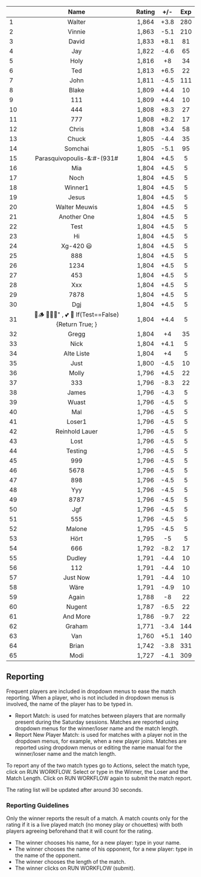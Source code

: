 | |Name|Rating|+/-|Exp|
|-|:--:|:----:|:-:|:-:|
|1|Walter|1,864|+3.8|280|
|2|Vinnie|1,863|-5.1|210|
|3|David|1,833|+8.1|81|
|4|Jay|1,822|-4.6|65|
|5|Holy|1,816|+8|34|
|6|Ted|1,813|+6.5|22|
|7|John|1,811|-4.5|111|
|8|Blake|1,809|+4.4|10|
|9|111|1,809|+4.4|10|
|10|444|1,808|+8.3|27|
|11|777|1,808|+8.2|17|
|12|Chris|1,808|+3.4|58|
|13|Chuck|1,805|-4.4|35|
|14|Somchai|1,805|-5.1|95|
|15|Parasquivopoulis-&:#-(931#|1,804|+4.5|5|
|16|Mia|1,804|+4.5|5|
|17|Noch|1,804|+4.5|5|
|18|Winner1|1,804|+4.5|5|
|19|Jesus|1,804|+4.5|5|
|20|Walter Meuwis|1,804|+4.5|5|
|21|Another One|1,804|+4.5|5|
|22|Test|1,804|+4.5|5|
|23|Hi|1,804|+4.5|5|
|24|Xg-420 😃|1,804|+4.5|5|
|25|888|1,804|+4.5|5|
|26|1234|1,804|+4.5|5|
|27|453|1,804|+4.5|5|
|28|Xxx|1,804|+4.5|5|
|29|7878|1,804|+4.5|5|
|30|Dgj|1,804|+4.5|5|
|31|🍺🪵 🙉🙈🙊" , 💕 🦓 If(Test==False) {Return True; }|1,804|+4.4|5|
|32|Gregg|1,804|+4|35|
|33|Nick|1,804|+4.1|5|
|34|Alte Liste|1,804|+4|5|
|35|Just|1,800|-4.5|10|
|36|Molly|1,796|+4.5|22|
|37|333|1,796|-8.3|22|
|38|James|1,796|-4.3|5|
|39|Wuast|1,796|-4.5|5|
|40|Mal|1,796|-4.5|5|
|41|Loser1|1,796|-4.5|5|
|42|Reinhold Lauer|1,796|-4.5|5|
|43|Lost|1,796|-4.5|5|
|44|Testing|1,796|-4.5|5|
|45|999|1,796|-4.5|5|
|46|5678|1,796|-4.5|5|
|47|898|1,796|-4.5|5|
|48|Yyy|1,796|-4.5|5|
|49|8787|1,796|-4.5|5|
|50|Jgf|1,796|-4.5|5|
|51|555|1,796|-4.5|5|
|52|Malone|1,795|-4.5|5|
|53|Hört|1,795|-5|5|
|54|666|1,792|-8.2|17|
|55|Dudley|1,791|-4.4|10|
|56|112|1,791|-4.4|10|
|57|Just Now|1,791|-4.4|10|
|58|Wäre|1,791|-4.9|10|
|59|Again|1,788|-8|22|
|60|Nugent|1,787|-6.5|22|
|61|And More|1,786|-9.7|22|
|62|Graham|1,771|-3.4|144|
|63|Van|1,760|+5.1|140|
|64|Brian|1,742|-3.8|331|
|65|Modi|1,727|-4.1|309|

 

## Reporting

Frequent players are included in dropdown menus to ease the match reporting.
When a player, who is not included in dropdown menus is involved, the name of the player has to be typed in.

- Report Match:  is used for matches between players that are normally present during the Saturday sessions.
Matches are reported using dropdown menus for the winner/loser name and the match length.
- Report New Player Match:  is used for matches with a player not in the dropdown menus, for example, when a new player joins.
Matches are reported using dropdown menus or editing the name manual for the winner/loser name and the match length.

To report any of the two match types go to Actions, select the match type, click on RUN WORKFLOW.
Select or type in the Winner, the Loser and the Match Length.
Click on RUN WORKFLOW again to submit the match report.

The rating list will be updated after around 30 seconds.

### Reporting Guidelines

Only the winner reports the result of a match.
A match counts only for the rating if it is a live played match (no money play or chouettes)
with both players agreeing beforehand that it will count for the rating.

- The winner chooses his name, for a new player: type in your name.
- The winner chooses the name of his opponent, for a new player: type in the name of the opponent.
- The winner chooses the length of the match.
- The winner clicks on RUN WORKFLOW (submit).
